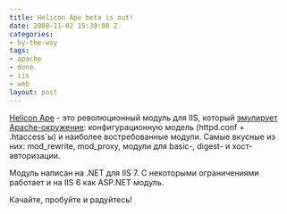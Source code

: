 ```yaml
---
title: Helicon Ape beta is out!
date: 2008-11-02 15:39:00 Z
categories:
- by-the-way
tags:
- apache
- done
- iis
- web
layout: post
---
```


[Helicon Ape](http://www.helicontech.com/ape/) - это революционный модуль для IIS, который [эмулирует  Apache-окружение](http://www.helicontech.com/ape/doc/compatibility.htm): конфигурационную модель (httpd.conf + .htaccess`ы) и наиболее востребованные модули. Самые вкусные из них: mod_rewrite, mod_proxy, модули для basic-, digest- и хост-авторизации.

Модуль написан на .NET для IIS 7. С некоторыми ограничениями работает и на IIS 6 как ASP.NET модуль. 

Качайте, пробуйте и радуйтесь!

